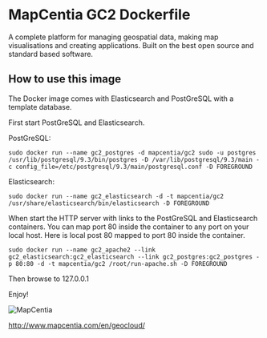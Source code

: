 # MapCentia GC2 Dockerfile

A complete platform for managing geospatial data, making map visualisations and creating applications. Built on the best open source and standard based software.

## How to use this image

The Docker image comes with Elasticsearch and PostGreSQL with a template database. 

First start PostGreSQL and Elasticsearch.

PostGreSQL:

    sudo docker run --name gc2_postgres -d mapcentia/gc2 sudo -u postgres /usr/lib/postgresql/9.3/bin/postgres -D /var/lib/postgresql/9.3/main -c config_file=/etc/postgresql/9.3/main/postgresql.conf -D FOREGROUND

Elasticsearch:

    sudo docker run --name gc2_elasticsearch -d -t mapcentia/gc2 /usr/share/elasticsearch/bin/elasticsearch -D FOREGROUND

When start the HTTP server with links to the PostGreSQL and Elasticsearch containers. You can map port 80 inside the container to any port on your local host. Here is local post 80 mapped to port 80 inside the container.

    sudo docker run --name gc2_apache2 --link gc2_elasticsearch:gc2_elasticsearch --link gc2_postgres:gc2_postgres -p 80:80 -d -t mapcentia/gc2 /root/run-apache.sh -D FOREGROUND

Then browse to 127.0.0.1

Enjoy!

![MapCentia](http://www.mapcentia.com/images/__od/863/mapcentialogo.png)

http://www.mapcentia.com/en/geocloud/